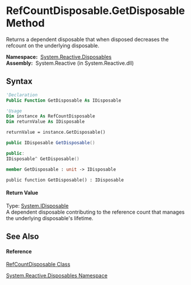 # RefCountDisposable.GetDisposable Method

Returns a dependent disposable that when disposed decreases the refcount on the underlying disposable.

**Namespace:**  [System.Reactive.Disposables](System.Reactive.Disposables\System.Reactive.Disposables.md)  
**Assembly:**  System.Reactive (in System.Reactive.dll)

## Syntax

```vb
'Declaration
Public Function GetDisposable As IDisposable
```

```vb
'Usage
Dim instance As RefCountDisposable
Dim returnValue As IDisposable

returnValue = instance.GetDisposable()
```

```csharp
public IDisposable GetDisposable()
```

```c++
public:
IDisposable^ GetDisposable()
```

```fsharp
member GetDisposable : unit -> IDisposable 
```

```jscript
public function GetDisposable() : IDisposable
```

#### Return Value

Type: [System.IDisposable](https://msdn.microsoft.com/en-us/library/aax125c9)  
A dependent disposable contributing to the reference count that manages the underlying disposable's lifetime.

## See Also

#### Reference

[RefCountDisposable Class](RefCountDisposable\RefCountDisposable.md)

[System.Reactive.Disposables Namespace](System.Reactive.Disposables\System.Reactive.Disposables.md)





